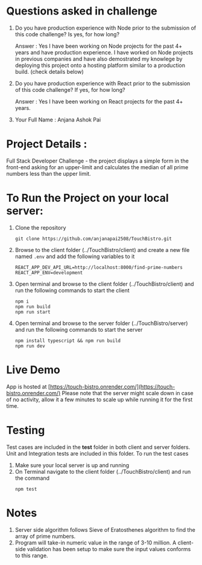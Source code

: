 # Questions asked in challenge
1. Do you have production experience with Node prior to the submission of this code challenge? Is yes, for how long?

    Answer : Yes I have been working on Node projects for the past 4+ years and have production experience. I have worked on Node projects in previous companies and have also demostrated my knowlege by deploying this project onto a hosting platform similar to a production build. (check details below)

2. Do you have production experience with React prior to the submission of this code challenge? If yes, for how long?

    Answer : Yes I have been working on React projects for the past 4+ years.

3. Your Full Name : Anjana Ashok Pai

# Project Details :
 Full Stack Developer Challenge - the project displays a simple form in the front-end asking for an upper-limit and calculates the median of all prime numbers less than the upper limit.

# To Run the Project on your local server:
1. Clone the repository
    ```
    git clone https://github.com/anjanapai2508/TouchBistro.git
    ```

2. Browse to the client folder (../TouchBistro/client) and create a new file named `.env` and add the following variables to it
     ```
     REACT_APP_DEV_API_URL=http://localhost:8000/find-prime-numbers
     REACT_APP_ENV=development
     ```
3. Open terminal and browse to the client folder (../TouchBistro/client) and run the following commands to start the client
    ```
    npm i
    npm run build
    npm run start
    ```
4. Open terminal and browse to the server folder (../TouchBistro/server) and run the following commands to start the server
    ```
    npm install typescript && npm run build
    npm run dev
    ```
# Live Demo
App is hosted at [https://touch-bistro.onrender.com/](https://touch-bistro.onrender.com/)
Please note that the server might scale down in case of no activity, allow it a few minutes to scale up while running it for the first time.

# Testing
Test cases are included in the __test__ folder in both client and server folders. Unit and Integration tests are included in this folder.
To run the test cases 
  1. Make sure your local server is up and running
  2. On Terminal navigate to the client folder (../TouchBistro/client) and run the command
     ```
     npm test
     ```
 # Notes
 1. Server side algorithm follows Sieve of Eratosthenes algorithm to find the array of prime numbers.
 2. Program will take-in numeric value in the range of 3-10 million. A client-side validation has been setup to make sure the input values conforms to this range.
